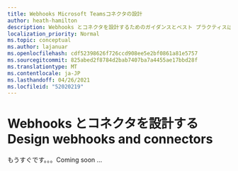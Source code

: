 ```yaml
---
title: Webhooks Microsoft Teamsコネクタの設計
author: heath-hamilton
description: Webhooks とコネクタを設計するためのガイダンスとベスト プラクティスは、Microsoft Teams。
localization_priority: Normal
ms.topic: conceptual
ms.author: lajanuar
ms.openlocfilehash: cdf52398626f726ccd908ee5e2bf0861a81e5757
ms.sourcegitcommit: 825abed2f8784d2bab7407ba7a4455ae17bbd28f
ms.translationtype: MT
ms.contentlocale: ja-JP
ms.lasthandoff: 04/26/2021
ms.locfileid: "52020219"
---
```

# <a name="design-webhooks-and-connectors"></a><span data-ttu-id="54e03-103">Webhooks とコネクタを設計する</span><span class="sxs-lookup"><span data-stu-id="54e03-103">Design webhooks and connectors</span></span>

<span data-ttu-id="54e03-104">もうすぐです。。。</span><span class="sxs-lookup"><span data-stu-id="54e03-104">Coming soon ...</span></span>
